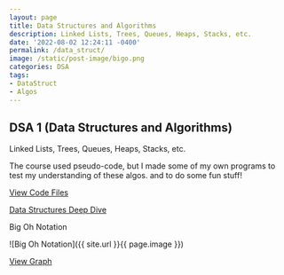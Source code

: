```yaml
---
layout: page
title: Data Structures and Algorithms
description: Linked Lists, Trees, Queues, Heaps, Stacks, etc. 
date: '2022-08-02 12:24:11 -0400'
permalink: /data_struct/
image: /static/post-image/bigo.png
categories: DSA
tags:
- DataStruct
- Algos
---
```


## DSA 1 (Data Structures and Algorithms)

Linked Lists, Trees, Queues, Heaps, Stacks, etc. 

The course used pseudo-code, but I made some of my own programs to test my understanding of these algos. and to do some fun stuff!

[View Code Files](https://github.com/avipars/CS-Resources/tree/main/data_struct)


[Data Structures Deep Dive](https://tech.aviparshan.com/2022/06/data-and-programming-structures-guide.html)

Big Oh Notation 

![Big Oh Notation]({{ site.url }}{{ page.image }})


[View Graph](https://www.desmos.com/calculator/dshzbdn2w3)